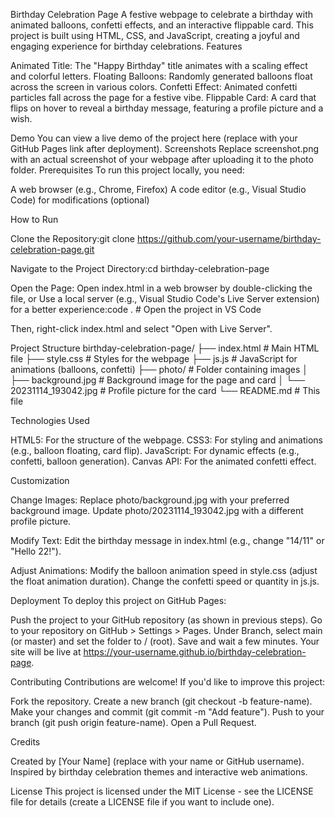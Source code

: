 Birthday Celebration Page
A festive webpage to celebrate a birthday with animated balloons, confetti effects, and an interactive flippable card. This project is built using HTML, CSS, and JavaScript, creating a joyful and engaging experience for birthday celebrations.
Features

Animated Title: The "Happy Birthday" title animates with a scaling effect and colorful letters.
Floating Balloons: Randomly generated balloons float across the screen in various colors.
Confetti Effect: Animated confetti particles fall across the page for a festive vibe.
Flippable Card: A card that flips on hover to reveal a birthday message, featuring a profile picture and a wish.

Demo
You can view a live demo of the project here (replace with your GitHub Pages link after deployment).
Screenshots
Replace screenshot.png with an actual screenshot of your webpage after uploading it to the photo folder.
Prerequisites
To run this project locally, you need:

A web browser (e.g., Chrome, Firefox)
A code editor (e.g., Visual Studio Code) for modifications (optional)

How to Run

Clone the Repository:git clone https://github.com/your-username/birthday-celebration-page.git


Navigate to the Project Directory:cd birthday-celebration-page


Open the Page:
Open index.html in a web browser by double-clicking the file, or
Use a local server (e.g., Visual Studio Code's Live Server extension) for a better experience:code . # Open the project in VS Code

Then, right-click index.html and select "Open with Live Server".



Project Structure
birthday-celebration-page/
├── index.html         # Main HTML file
├── style.css          # Styles for the webpage
├── js.js              # JavaScript for animations (balloons, confetti)
├── photo/             # Folder containing images
│   ├── background.jpg # Background image for the page and card
│   └── 20231114_193042.jpg # Profile picture for the card
└── README.md          # This file

Technologies Used

HTML5: For the structure of the webpage.
CSS3: For styling and animations (e.g., balloon floating, card flip).
JavaScript: For dynamic effects (e.g., confetti, balloon generation).
Canvas API: For the animated confetti effect.

Customization

Change Images:
Replace photo/background.jpg with your preferred background image.
Update photo/20231114_193042.jpg with a different profile picture.


Modify Text:
Edit the birthday message in index.html (e.g., change "14/11" or "Hello 22!").


Adjust Animations:
Modify the balloon animation speed in style.css (adjust the float animation duration).
Change the confetti speed or quantity in js.js.



Deployment
To deploy this project on GitHub Pages:

Push the project to your GitHub repository (as shown in previous steps).
Go to your repository on GitHub > Settings > Pages.
Under Branch, select main (or master) and set the folder to / (root).
Save and wait a few minutes. Your site will be live at https://your-username.github.io/birthday-celebration-page.

Contributing
Contributions are welcome! If you'd like to improve this project:

Fork the repository.
Create a new branch (git checkout -b feature-name).
Make your changes and commit (git commit -m "Add feature").
Push to your branch (git push origin feature-name).
Open a Pull Request.

Credits

Created by [Your Name] (replace with your name or GitHub username).
Inspired by birthday celebration themes and interactive web animations.

License
This project is licensed under the MIT License - see the LICENSE file for details (create a LICENSE file if you want to include one).

